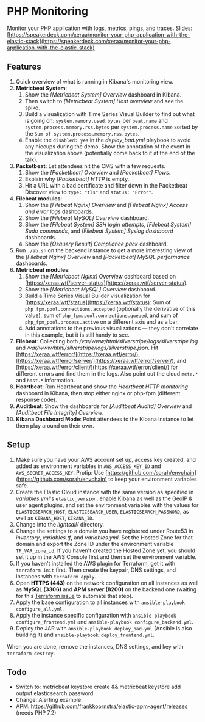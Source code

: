 # PHP Monitoring

Monitor your PHP application with logs, metrics, pings, and traces. Slides: [https://speakerdeck.com/xeraa/monitor-your-php-application-with-the-elastic-stack](https://speakerdeck.com/xeraa/monitor-your-php-application-with-the-elastic-stack)



## Features

1. Quick overview of what is running in Kibana's monitoring view.
1. **Metricbeat System**:
    1. Show the *[Metricbeat System] Overview* dashboard in Kibana.
    1. Then switch to *[Metricbeat System] Host overview* and see the spike.
    1. Build a visualization with Time Series Visual Builder to find out what is going on: `system.memory.used.bytes` per `beat.name` and `system.process.memory.rss.bytes` per `system.process.name` sorted by the `Sum of system.process.memory.rss.bytes`.
    1. Enable the `disabled: yes` in the *deploy_bad.yml* playbook to avoid any hiccups during the demo. Show the annotation of the event in the visualization above (potentially come back to it at the end of the talk).
1. **Packetbeat**: Let attendees hit the CMS with a few requests.
    1. Show the *[Packetbeat] Overview* and *[Packetbeat] Flows*.
    1. Explain why *[Packetbeat] HTTP* is empty.
    1. Hit a URL with a bad certificate and filter down in the Packetbeat Discover view to `type: "tls"` and `status: "Error"`.
1. **Filebeat modules**:
    1. Show the *[Filebeat Nginx] Overview* and *[Filebeat Nginx] Access and error logs* dashboards.
    1. Show the *[Filebeat MySQL] Overview* dashboard.
    1. Show the *[Filebeat System] SSH login attempts*, *[Filebeat System] Sudo commands*, and *[Filebeat System] Syslog dashboard* dashboards.
    1. Show the *[Osquery Result] Compliance pack* dashboard.
1. Run `./ab.sh` on the backend instance to get a more interesting view of the *[Filebeat Nginx] Overview* and *[Packetbeat] MySQL performance* dashboards.
1. **Metricbeat modules**:
    1. Show the *[Metricbeat Nginx] Overview* dashboard based on [https://xeraa.wtf/server-status](https://xeraa.wtf/server-status).
    1. Show the *[Metricbeat MySQL] Overview* dashboard.
    1. Build a Time Series Visual Builder visualization for [https://xeraa.wtf/status](https://xeraa.wtf/status): Sum of `php_fpm.pool.connections.accepted` (optionally the derivative of this value), sum of `php_fpm.pool.connections.queued`, and sum of `php_fpm_pool.process.active` on a different axis and as a bar.
    1. Add annotations to the previous visualizations — they don't correlate in this example, but it is still handy to see.
1. **Filebeat**: Collecting both */var/www/html/silverstripe/logs/silverstripe.log* and */var/www/html/silverstripe/logs/silverstripe.json*. Hit [https://xeraa.wtf/error/](https://xeraa.wtf/error/), [https://xeraa.wtf/error/server/](https://xeraa.wtf/error/server/), and [https://xeraa.wtf/error/client/](https://xeraa.wtf/error/client/) for different errors and find them in the logs. Also point out the cloud `meta.*` and `host.*` information.
1. **Heartbeat**: Run Heartbeat and show the *Heartbeat HTTP monitoring* dashboard in Kibana, then stop either nginx or php-fpm (different response code).
1. **Auditbeat**: Show the dashboards for *[Auditbeat Auditd] Overview* and *[Auditbeat File Integrity] Overview*.
1. **Kibana Dashboard Mode**: Point attendees to the Kibana instance to let them play around on their own.



## Setup

1. Make sure you have your AWS account set up, access key created, and added as environment variables in `AWS_ACCESS_KEY_ID` and `AWS_SECRET_ACCESS_KEY`. Protip: Use [https://github.com/sorah/envchain](https://github.com/sorah/envchain) to keep your environment variables safe.
1. Create the Elastic Cloud instance with the same version as specified in *variables.yml*'s `elastic_version`, enable Kibana as well as the GeoIP & user agent plugins, and set the environment variables with the values for `ELASTICSEARCH_HOST`, `ELASTICSEARCH_USER`, `ELASTICSEARCH_PASSWORD`, as well as `KIBANA_HOST`, `KIBANA_ID`.
1. Change into the *lightsail/* directory.
1. Change the settings to a domain you have registered under Route53 in *inventory*, *variables.tf*, and *variables.yml*. Set the Hosted Zone for that domain and export the Zone ID under the environment variable `TF_VAR_zone_id`. If you haven't created the Hosted Zone yet, you should set it up in the AWS Console first and then set the environment variable.
1. If you haven't installed the AWS plugin for Terraform, get it with `terraform init` first. Then create the keypair, DNS settings, and instances with `terraform apply`.
1. Open **HTTPS (443)** on the network configuration on all instances as well as **MySQL (3306)** and **APM server (8200)** on the backend one (waiting for this [Terraform issue](https://github.com/terraform-providers/terraform-provider-aws/issues/700) to automate that step).
1. Apply the base configuration to all instances with `ansible-playbook configure_all.yml`.
1. Apply the instance specific configuration with `ansible-playbook configure_frontend.yml` and `ansible-playbook configure_backend.yml`.
1. Deploy the JAR with `ansible-playbook deploy_bad.yml` (Ansible is also building it) and `ansible-playbook deploy_frontend.yml`.

When you are done, remove the instances, DNS settings, and key with `terraform destroy`.



## Todo

* Switch to: metricbeat keystore create && metricbeat keystore add output.elasticsearch.password
* Change: Alerting example
* APM: https://github.com/frankkoornstra/elastic-apm-agent/releases (needs PHP 7.2)
